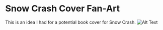 # Snow Crash Cover Fan-Art
This is an idea I had for a potential book cover for Snow Crash.
![Alt Text](SnowCrashCover.png)
